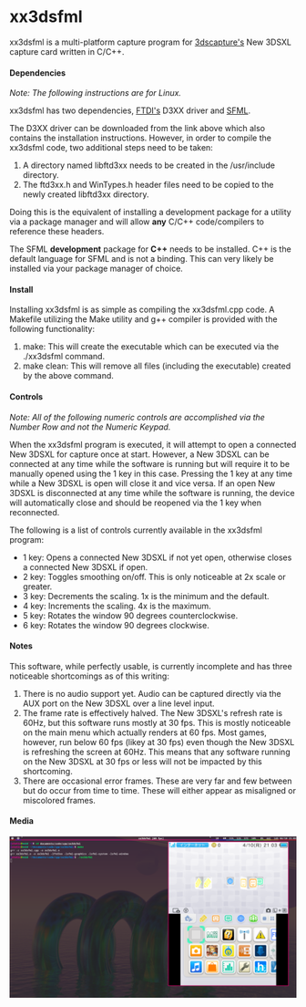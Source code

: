 # **xx3dsfml**

xx3dsfml is a multi-platform capture program for [3dscapture's](https://3dscapture.com/) New 3DSXL capture card written in C/C++.

#### Dependencies

*Note: The following instructions are for Linux.*

xx3dsfml has two dependencies, [FTDI's](https://ftdichip.com/drivers/d3xx-drivers/) D3XX driver and [SFML](https://www.sfml-dev.org/).

The D3XX driver can be downloaded from the link above which also contains the installation instructions. However, in order to compile the xx3dsfml code, two additional steps need to be taken:

1. A directory named libftd3xx needs to be created in the /usr/include directory.
2. The ftd3xx.h and WinTypes.h header files need to be copied to the newly created libftd3xx directory.

Doing this is the equivalent of installing a development package for a utility via a package manager and will allow **any** C/C++ code/compilers to reference these headers.

The SFML **development** package for **C++** needs to be installed. C++ is the default language for SFML and is not a binding. This can very likely be installed via your package manager of choice.

#### Install

Installing xx3dsfml is as simple as compiling the xx3dsfml.cpp code. A Makefile utilizing the Make utility and g++ compiler is provided with the following functionality:

1. make:	This will create the executable which can be executed via the ./xx3dsfml command.
2. make clean:	This will remove all files (including the executable) created by the above command.

#### Controls

*Note: All of the following numeric controls are accomplished via the Number Row and not the Numeric Keypad.*

When the xx3dsfml program is executed, it will attempt to open a connected New 3DSXL for capture once at start. However, a New 3DSXL can be connected at any time while the software is running but will require it to be manually opened using the 1 key in this case. Pressing the 1 key at any time while a New 3DSXL is open will close it and vice versa. If an open New 3DSXL is disconnected at any time while the software is running, the device will automatically close and should be reopened via the 1 key when reconnected.

The following is a list of controls currently available in the xx3dsfml program:

- 1 key: Opens a connected New 3DSXL if not yet open, otherwise closes a connected New 3DSXL if open.
- 2 key: Toggles smoothing on/off. This is only noticeable at 2x scale or greater.
- 3 key: Decrements the scaling. 1x is the minimum and the default.
- 4 key: Increments the scaling. 4x is the maximum.
- 5 key: Rotates the window 90 degrees counterclockwise.
- 6 key: Rotates the window 90 degrees clockwise.

#### Notes

This software, while perfectly usable, is currently incomplete and has three noticeable shortcomings as of this writing:

1. There is no audio support yet. Audio can be captured directly via the AUX port on the New 3DSXL over a line level input.
2. The frame rate is effectively halved. The New 3DSXL's refresh rate is 60Hz, but this software runs mostly at 30 fps. This is mostly noticeable on the main menu which actually renders at 60 fps. Most games, however, run below 60 fps (likey at 30 fps) even though the New 3DSXL is refreshing the screen at 60Hz. This means that any software running on the New 3DSXL at 30 fps or less will not be impacted by this shortcoming.
3. There are occasional error frames. These are very far and few between but do occur from time to time. These will either appear as misaligned or miscolored frames.

#### Media

![xx3dsfml](xx3dsfml.png "xx3dsfml")
